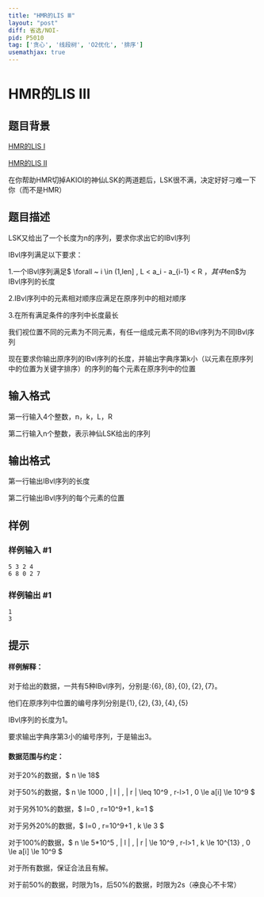 ```yaml
---
title: "HMR的LIS Ⅲ"
layout: "post"
diff: 省选/NOI-
pid: P5010
tag: ['贪心', '线段树', 'O2优化', '排序']
usemathjax: true
---
```


# HMR的LIS Ⅲ
## 题目背景

[HMR的LIS Ⅰ](https://www.luogu.org/problemnew/show/T51390)

[HMR的LIS Ⅱ](https://www.luogu.org/problemnew/show/T51391)

在你帮助HMR切掉AKIOI的神仙LSK的两道题后，LSK很不满，决定好好刁难一下你（而不是HMR）
## 题目描述

LSK又给出了一个长度为n的序列，要求你求出它的IBvl序列

IBvl序列满足以下要求：

1.一个IBvl序列满足$ \forall ~ i \in (1,len] , L < a_i - a_{i-1} < R $，其中$len$为IBvl序列的长度

2.IBvl序列中的元素相对顺序应满足在原序列中的相对顺序

3.在所有满足条件的序列中长度最长

我们视位置不同的元素为不同元素，有任一组成元素不同的IBvl序列为不同IBvl序列

现在要求你输出原序列的IBvl序列的长度，并输出字典序第k小（以元素在原序列中的位置为关键字排序）的序列的每个元素在原序列中的位置
## 输入格式

第一行输入4个整数，n，k，L，R

第二行输入n个整数，表示神仙LSK给出的序列
## 输出格式

第一行输出IBvl序列的长度

第二行输出IBvl序列的每个元素的位置
## 样例

### 样例输入 #1
```
5 3 2 4
6 8 0 2 7
```
### 样例输出 #1
```
1
3
```
## 提示

#### 样例解释：

对于给出的数据，一共有$5$种IBvl序列，分别是:$\{6\},\{8\},\{0\},\{2\},\{7\}$。

他们在原序列中位置的编号序列分别是$\{1\},\{2\},\{3\},\{4\},\{5\}$

IBvl序列的长度为1。

要求输出字典序第$3$小的编号序列，于是输出$3$。

#### 数据范围与约定：

对于20%的数据，$ n \le 18$

对于50%的数据，$ n \le 1000 , | l | , | r | \leq 10^9 , r-l>1 , 0 \le a[i] \le 10^9 $

对于另外10%的数据，$ l=0 , r=10^9+1 , k=1 $

对于另外20%的数据，$ l=0 , r=10^9+1 , k \le 3 $

对于100%的数据，$ n \le 5*10^5 , | l | , | r | \le 10^9 , r-l>1 , k \le 10^{13} , 0 \le a[i] \le 10^9 $

对于所有数据，保证合法且有解。

对于前50%的数据，时限为1s，后50%的数据，时限为2s（~~凉~~良心不卡常）
